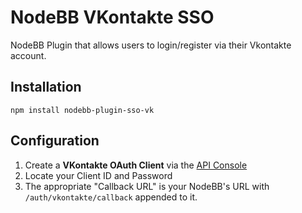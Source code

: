 # NodeBB VKontakte SSO

NodeBB Plugin that allows users to login/register via their Vkontakte account.

## Installation

    npm install nodebb-plugin-sso-vk
    
## Configuration
 
1. Create a **VKontakte OAuth Client** via the [API Console](http://vk.com/dev)
2. Locate your Client ID and Password
3. The appropriate "Callback URL" is your NodeBB's URL with `/auth/vkontakte/callback` appended to it.

